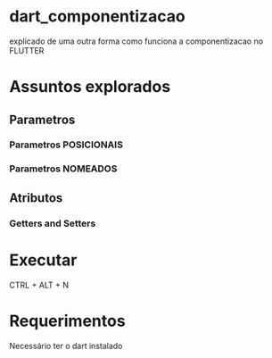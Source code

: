# dart_componentizacao
explicado de uma outra forma como funciona a componentizacao no FLUTTER

# Assuntos explorados
## Parametros
### Parametros POSICIONAIS
### Parametros NOMEADOS

## Atributos
### Getters and Setters


# Executar
CTRL + ALT + N

# Requerimentos
Necessário ter o dart instalado